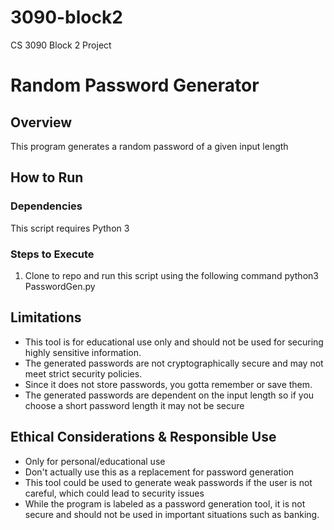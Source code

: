 # 3090-block2
CS 3090 Block 2 Project

# Random Password Generator

## Overview
This program generates a random password of a given input length

## How to Run
### Dependencies
This script requires Python 3

### Steps to Execute
1. Clone to repo and run this script using the following command
python3 PasswordGen.py

## Limitations
- This tool is for educational use only and should not be used for securing highly sensitive information.
- The generated passwords are not cryptographically secure and may not meet strict security policies.
- Since it does not store passwords, you gotta remember or save them.
- The generated passwords are dependent on the input length so if you choose a short password length it may not be secure

## Ethical Considerations & Responsible Use
- Only for personal/educational use
- Don't actually use this as a replacement for password generation
- This tool could be used to generate weak passwords if the user is not careful, which could lead to security issues
- While the program is labeled as a password generation tool, it is not secure and should not be used in important situations such as banking.